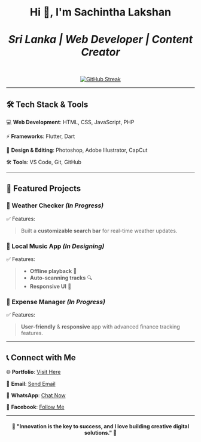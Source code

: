 <div align="center">

<h1> Hi 👋, I'm Sachintha Lakshan <br> <span> <h5> Sri Lanka | Web Developer | Content Creator </h5> </span> </h1>

</div>

<p align="center">
  <a href='https://sachicodex.github.io'>
    <img src="https://streak-stats.demolab.com?user=sachicodex&theme=highcontrast&card_width=550" alt="GitHub Streak" />
  </a>
</p>

---

## 🛠️ Tech Stack & Tools  

💻 **Web Development**: HTML, CSS, JavaScript, PHP  

⚡ **Frameworks**: Flutter, Dart  

🎨 **Design & Editing**: Photoshop, Adobe Illustrator, CapCut  

🛠 **Tools**: VS Code, Git, GitHub  

---

## 🌟 Featured Projects  

### 🔹 Weather Checker *(In Progress)*  
✅ Features:  
>  Built a **customizable search bar** for real-time weather updates.


### 🔹 Local Music App *(In Designing)*  
✅ Features:  
> - **Offline playback** 🎵  
> - **Auto-scanning tracks** 🔍  
> - **Responsive UI** 📱  


### 🔹 Expense Manager *(In Progress)*  
✅ Features:  
>  **User-friendly** & **responsive** app with advanced finance tracking features.  

---

## 📞 Connect with Me  

🌐 **Portfolio**: [Visit Here](https://yourportfolio.com)  

📩 **Email**: [Send Email](mailto:your@email.com)  

📱 **WhatsApp**: [Chat Now](https://sync.short.gy/whatsapp)  

📘 **Facebook**: [Follow Me](https://sync.short.gy/facebook)  

---

<h4 align="center">🚀 "Innovation is the key to success, and I love building creative digital solutions." 🚀</h4>

